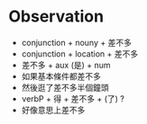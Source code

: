 # Observation

- conjunction + nouny + 差不多
- conjunction + location + 差不多
- 差不多 + aux (是) + num
- 如果基本條件都差不多
- 然後逛了差不多半個鐘頭
- verbP + 得 + 差不多 + (了) ? 
- 好像意思上差不多